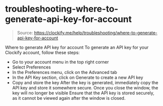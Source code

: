# troubleshooting-where-to-generate-api-key-for-account

> Source: https://clockify.me/help/troubleshooting/where-to-generate-api-key-for-account

Where to generate API key for account
To generate an API key for your Clockify account, follow these steps:
- Go to your account menu in the top right corner
- Select Preferences
- In the Preferences menu, click on the Advanced tab
- In the API Key section, click on Generate to create a new API key
- Copy and store the key
After the key is generated, immediately copy the API key and store it somewhere secure. Once you close the window, the key will no longer be visible
Ensure that the API key is stored securely, as it cannot be viewed again after the window is closed.